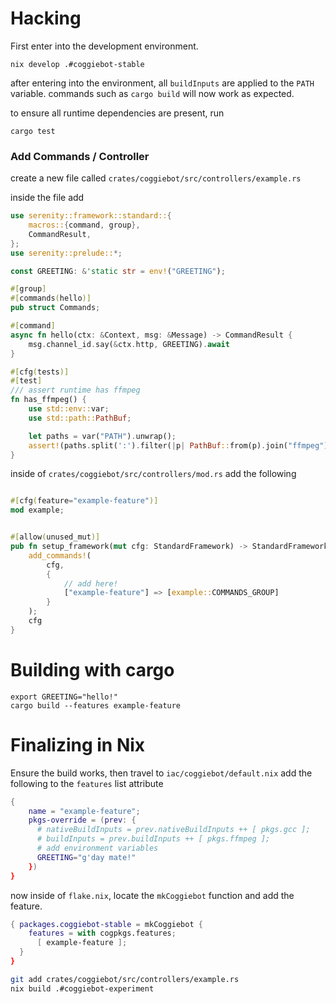 # Hacking

First enter into the development environment.

```
nix develop .#coggiebot-stable 
```

after entering into the environment, all `buildInputs` are applied to the `PATH` variable.
commands such as `cargo build` will now work as expected.


to ensure all runtime dependencies are present, run 
```
cargo test
```

### Add Commands / Controller
create a new file called `crates/coggiebot/src/controllers/example.rs`

inside the file add
```rs
use serenity::framework::standard::{
    macros::{command, group},
    CommandResult,
};
use serenity::prelude::*;

const GREETING: &'static str = env!("GREETING");

#[group]
#[commands(hello)]
pub struct Commands;

#[command]
async fn hello(ctx: &Context, msg: &Message) -> CommandResult {
    msg.channel_id.say(&ctx.http, GREETING).await
}

#[cfg(tests)]
#[test]
/// assert runtime has ffmpeg
fn has_ffmpeg() {
    use std::env::var;
    use std::path::PathBuf;

    let paths = var("PATH").unwrap();
    assert!(paths.split(':').filter(|p| PathBuf::from(p).join("ffmpeg").exists()).count() >= 1);
}
```


inside of `crates/coggiebot/src/controllers/mod.rs` add the following
```rs

#[cfg(feature="example-feature")]
mod example;


#[allow(unused_mut)]
pub fn setup_framework(mut cfg: StandardFramework) -> StandardFramework {
    add_commands!(
        cfg,
        {
            // add here!
            ["example-feature"] => [example::COMMANDS_GROUP]
        }
    );
    cfg
}
```

# Building with cargo
```
export GREETING="hello!"
cargo build --features example-feature
```


# Finalizing in Nix
Ensure the build works, then travel to `iac/coggiebot/default.nix`
add the following to the `features` list attribute
```nix
{ 
    name = "example-feature";
    pkgs-override = (prev: {
      # nativeBuildInputs = prev.nativeBuildInputs ++ [ pkgs.gcc ];
      # buildInputs = prev.buildInputs ++ [ pkgs.ffmpeg ];
      # add environment variables
      GREETING="g'day mate!"
    })
}
```


now inside of `flake.nix`, locate the `mkCoggiebot` function and add the feature.
```nix
{ packages.coggiebot-stable = mkCoggiebot {
    features = with cogpkgs.features;
      [ example-feature ];
  }
}
```



```sh
git add crates/coggiebot/src/controllers/example.rs
nix build .#coggiebot-experiment
```
